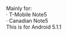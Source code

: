 <title>Data Fix for Note5 US variants (Android 5.1.1) to allow for International Note5 ROMs to work correctly.</title>
<br>Mainly for:
<br> · T-Mobile Note5
<br> · Canadian Note5

<title>This is to be flashed in TWRP after you have flashed your desired ROM.</title>
<br>This is for Android 5.1.1
